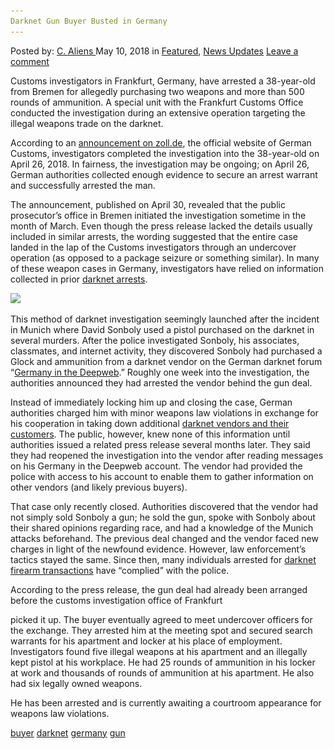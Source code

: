 ```yaml
---
Darknet Gun Buyer Busted in Germany
---
```

<article class="post-listing post-25653 post type-post status-publish format-standard has-post-thumbnail hentry 
 tag-busted tag-buyer tag-germany tag-gun">
<div class="post-inner">
<span>Posted by: <a href="https://www.deepdotweb.com/author/caliens/" title="">C. Aliens </a></span>
<span>May 10, 2018</span>
<span>in <a href="https://www.deepdotweb.com/category/deepdot-news/" rel="category tag">Featured</a>, <a href="https://www.deepdotweb.com/category/news-updates/" rel="category tag">News Updates</a></span>
<span><a href="https://www.deepdotweb.com/2018/05/10/darknet-gun-buyer-busted-in-germany/#respond">Leave a comment</a></span>


<p>Customs investigators in Frankfurt, Germany, have arrested a 38-year-old from Bremen for allegedly purchasing two weapons and more than 500 rounds of ammunition. A special unit with the Frankfurt Customs Office conducted the investigation during an extensive operation targeting the illegal weapons trade on the darknet.</p>
<p>According to an <a href="http://www.zoll.de/SharedDocs/Pressemitteilungen/DE/Waffen/2018/y90_sportschuetze_illegale_waffengeschaefte.html?nn=20202">announcement on zoll.de</a>, the official website of German Customs, investigators completed the investigation into the 38-year-old on April 26, 2018. In fairness, the investigation may be ongoing; on April 26, German authorities collected enough evidence to secure an arrest warrant and successfully arrested the man.</p>
<p>The announcement, published on April 30, revealed that the public prosecutor&#8217;s office in Bremen initiated the investigation sometime in the month of March. Even though the press release lacked the details usually included in similar arrests, the wording suggested that the entire case landed in the lap of the Customs investigators through an undercover operation (as opposed to a package seizure or something similar). In many of these weapon cases in Germany, investigators have relied on information collected in prior <a href="https://www.deepdotweb.com/tag/darknet/">darknet arrests</a>.</p>
<p><img class="wp-image-25656" src="/imgs/2018/05/word-image-13.jpeg" srcset="/imgs/2018/05/word-image-13.jpeg 660w, /imgs/2018/05/word-image-13-300x150.jpeg 300w" sizes="(max-width: 660px) 100vw, 660px" /></p>
<p>This method of darknet investigation seemingly launched after the incident in Munich where David Sonboly used a pistol purchased on the darknet in several murders. After the police investigated Sonboly, his associates, classmates, and internet activity, they discovered Sonboly had purchased a Glock and ammunition from a darknet vendor on the German darknet forum “<a href="https://www.deepdotweb.com/2016/10/19/germanys-deepweb-crackdown-continues-another-vendor-gets-arrested/">Germany in the Deepweb</a>.” Roughly one week into the investigation, the authorities announced they had arrested the vendor behind the gun deal.</p>
<p>Instead of immediately locking him up and closing the case, German authorities charged him with minor weapons law violations in exchange for his cooperation in taking down additional <a href="https://www.deepdotweb.com/marketplace-directory/categories/vendor-shops">darknet vendors and their customers</a>. The public, however, knew none of this information until authorities issued a related press release several months later. They said they had reopened the investigation into the vendor after reading messages on his Germany in the Deepweb account. The vendor had provided the police with access to his account to enable them to gather information on other vendors (and likely previous buyers).</p>
<p>That case only recently closed. Authorities discovered that the vendor had not simply sold Sonboly a gun; he sold the gun, spoke with Sonboly about their shared opinions regarding race, and had a knowledge of the Munich attacks beforehand. The previous deal changed and the vendor faced new charges in light of the newfound evidence. However, law enforcement’s tactics stayed the same. Since then, many individuals arrested for <a href="https://www.deepdotweb.com/2017/08/05/0-5-percent-darknet-market-listings-firearms-study-shows/">darknet firearm transactions</a> have “complied” with the police.</p>
<p>According to the press release, the gun deal had already been arranged before the customs investigation office of Frankfurt</p>
<p>picked it up. The buyer eventually agreed to meet undercover officers for the exchange. They arrested him at the meeting spot and secured search warrants for his apartment and locker at his place of employment. Investigators found five illegal weapons at his apartment and an illegally kept pistol at his workplace. He had 25 rounds of ammunition in his locker at work and thousands of rounds of ammunition at his apartment. He also had six legally owned weapons.</p>
<p>He has been arrested and is currently awaiting a courtroom appearance for weapons law violations.</p>
</div>
 <a href="https://www.deepdotweb.com/tag/buyer/" rel="tag">buyer</a> <a href="https://www.deepdotweb.com/tag/darknet/" rel="tag">darknet</a> <a href="https://www.deepdotweb.com/tag/germany/" rel="tag">germany</a> <a href="https://www.deepdotweb.com/tag/gun/" rel="tag">gun</a></span> <span style="display:none" class="updated">2018-05-10<a href="https://www.deepdotweb.com/author/caliens/" title="Posts by C. Aliens" rel="author">C. Aliens</a></strong></div>

